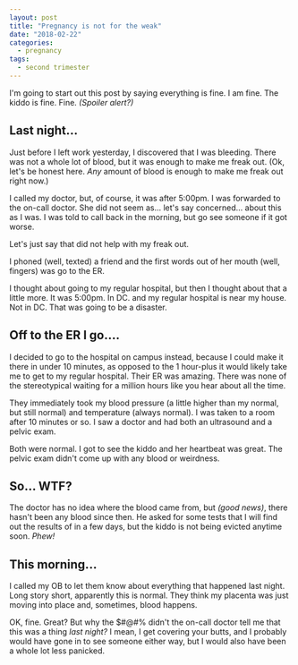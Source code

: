 ```yaml
---
layout: post
title: "Pregnancy is not for the weak"
date: "2018-02-22"
categories:
  - pregnancy
tags:
  - second trimester
---
```


I'm going to start out this post by saying everything is fine. I am fine. The kiddo is fine. Fine. _(Spoiler alert?)_

## Last night...

Just before I left work yesterday, I discovered that I was bleeding. There was not a whole lot of blood, but it was enough to make me freak out. (Ok, let's be honest here. _Any_ amount of blood is enough to make me freak out right now.)

I called my doctor, but, of course, it was after 5:00pm. I was forwarded to the on-call doctor. She did not seem as... let's say concerned... about this as I was. I was told to call back in the morning, but go see someone if it got worse.

Let's just say that did not help with my freak out.

I phoned (well, texted) a friend and the first words out of her mouth (well, fingers) was go to the ER.

I thought about going to my regular hospital, but then I thought about that a little more. It was 5:00pm. In DC. and my regular hospital is near my house. Not in DC. That was going to be a disaster.

## Off to the ER I go....

I decided to go to the hospital on campus instead, because I could make it there in under 10 minutes, as opposed to the 1 hour-plus it would likely take me to get to my regular hospital. Their ER was amazing. There was none of the stereotypical waiting for a million hours like you hear about all the time.

They immediately took my blood pressure (a little higher than my normal, but still normal) and temperature (always normal). I was taken to a room after 10 minutes or so. I saw a doctor and had both an ultrasound and a pelvic exam.

Both were normal. I got to see the kiddo and her heartbeat was great. The pelvic exam didn't come up with any blood or weirdness.

## So... WTF?

The doctor has no idea where the blood came from, but _(good news)_, there hasn't been any blood since then. He asked for some tests that I will find out the results of in a few days, but the kiddo is not being evicted anytime soon. _Phew!_

## This morning...

I called my OB to let them know about everything that happened last night. Long story short, apparently this is normal. They think my placenta was just moving into place and, sometimes, blood happens.

OK, fine. Great? But why the $#@#% didn't the on-call doctor tell me that this was a thing _last night?_ I mean, I get covering your butts, and I probably would have gone in to see someone either way, but I would also have been a whole lot less panicked.
